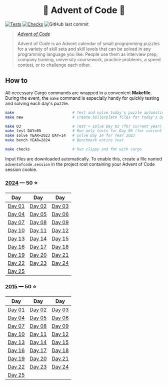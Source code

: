 <h1 align="center">
  🎄 Advent of Code 🎄
</h1>

[![Tests](https://github.com/tonigineer/advent-of-code/actions/workflows/tests.yml/badge.svg)](https://github.com/tonigineer/advent-of-code/actions/workflows/tests.yml) [![Checks](https://github.com/tonigineer/advent-of-code/actions/workflows/checks.yml/badge.svg)](https://github.com/tonigineer/advent-of-code/actions/workflows/checks.yml) ![GitHub last commit](https://img.shields.io/github/last-commit/tonigineer/advent-of-code)

> <cite> [Advent of Code](https://adventofcode.com/)
>
> Advent of Code is an Advent calendar of small programming puzzles for a variety of skill sets and skill levels that can be solved in any programming language you like. People use them as interview prep, company training, university coursework, practice problems, a speed contest, or to challenge each other.</cite>

## How to

All necessary Cargo commands are wrapped in a convenient **Makefile**. During the event, the `make` command is especially handy for quickly testing and solving each day's puzzle.

```bash
make                          # Test and solve today's puzzle automatically
make new                      # Create boilerplate files for today's DAY and YEAR

make 03                       # Test + solve Day 03 (for current year)
make test DAY=05              # Run only tests for Day 05 (for current year)
make solve YEAR=2023 DAY=14   # Solve Day 14 for Year 2023
make bench YEAR=2024          # Benchmark entire Year

make checks                   # Run clippy and fmt with cargo
```

Input files are downloaded automatically. To enable this, create a file named `adventofcode.session` in the project root containing your Advent of Code session cookie.

### [2024](https://adventofcode.com/2024) — 50 ⭐

| Day                             | Day                             | Day                             |
| ------------------------------- | ------------------------------- | ------------------------------- |
| [Day 01](src/year2024/day01.rs) | [Day 02](src/year2024/day02.rs) | [Day 03](src/year2024/day03.rs) |
| [Day 04](src/year2024/day04.rs) | [Day 05](src/year2024/day05.rs) | [Day 06](src/year2024/day06.rs) |
| [Day 07](src/year2024/day07.rs) | [Day 08](src/year2024/day08.rs) | [Day 09](src/year2024/day09.rs) |
| [Day 10](src/year2024/day10.rs) | [Day 11](src/year2024/day11.rs) | [Day 12](src/year2024/day12.rs) |
| [Day 13](src/year2024/day13.rs) | [Day 14](src/year2024/day14.rs) | [Day 15](src/year2024/day15.rs) |
| [Day 16](src/year2024/day16.rs) | [Day 17](src/year2024/day17.rs) | [Day 18](src/year2024/day18.rs) |
| [Day 19](src/year2024/day19.rs) | [Day 20](src/year2024/day20.rs) | [Day 21](src/year2024/day21.rs) |
| [Day 22](src/year2024/day22.rs) | [Day 23](src/year2024/day23.rs) | [Day 24](src/year2024/day24.rs) |
| [Day 25](src/year2024/day25.rs) |                                 |                                 |

### [2015](https://adventofcode.com/2015) — 50 ⭐

| Day                             | Day                             | Day                             |
| ------------------------------- | ------------------------------- | ------------------------------- |
| [Day 01](src/year2015/day01.rs) | [Day 02](src/year2015/day02.rs) | [Day 03](src/year2015/day03.rs) |
| [Day 04](src/year2015/day04.rs) | [Day 05](src/year2015/day05.rs) | [Day 06](src/year2015/day06.rs) |
| [Day 07](src/year2015/day07.rs) | [Day 08](src/year2015/day08.rs) | [Day 09](src/year2015/day09.rs) |
| [Day 10](src/year2015/day10.rs) | [Day 11](src/year2015/day11.rs) | [Day 12](src/year2015/day12.rs) |
| [Day 13](src/year2015/day13.rs) | [Day 14](src/year2015/day14.rs) | [Day 15](src/year2015/day15.rs) |
| [Day 16](src/year2015/day16.rs) | [Day 17](src/year2015/day17.rs) | [Day 18](src/year2015/day18.rs) |
| [Day 19](src/year2015/day19.rs) | [Day 20](src/year2015/day20.rs) | [Day 21](src/year2015/day21.rs) |
| [Day 22](src/year2015/day22.rs) | [Day 23](src/year2015/day23.rs) | [Day 24](src/year2015/day24.rs) |
| [Day 25](src/year2015/day25.rs) |                                 |                                 |
